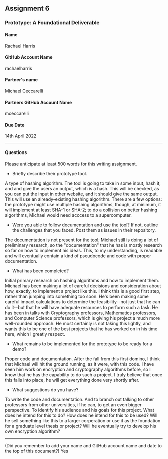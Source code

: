 ## Assignment 6
### Prototype: A Foundational Deliverable

#### Name
Rachael Harris

#### GitHub Account Name
rachaelharris

#### Partner's name
Michael Ceccarelli

#### Partners GitHub Account Name
mceccarelli


#### Due Date
14th April 2022

---

#### Questions
Please anticipate at least 500 words for this writing assignment.


+ Briefly describe their prototype tool.

A type of hashing algorithm. The tool is going to take in some input, hash it, and and give the users an output, which is a hash. This will be checked, as you can put the input in other website, and it should give the same output. This will use an already-existing hashing algorithm. There are a few options: the prototype might use multiple hashing algorithms, though, at minimum, it will implement at least SHA-1 or SHA-2; to do a collision on better hashing algorithms, Michael would need acccess to a supercomputer. 

+ Were you able to follow documentation and use the tool? If not, outline the challenges that you faced. Post them as issues in their repository.

The documentation is not present for the tool; Michael still is doing a lot of preliminary research, so the "documentation" that he has is mostly research so far on how to implement his ideas. This, to my understanding, is readable and will eventually contain a kind of pseudocode and code with proper documentation.

+ What has been completed?

Initial primary research on hashing algorithms and how to implement them. Michael has been making a lot of careful decisions and consideration about how, exactly, to implement a project like this. I think this is a good first step, rather than jumping into something too soon. He's been making some careful impact calculations to determine the feasibility--not just that he can do it--but that he will have adequate resources to perform such a task. He has been in talks with Cryptography professors, Mathematics professors, and Computer Science professors, which is giving his project a much more well-rounded approach. He most certainly is not taking this lightly, and wants this to be one of the best projects that he has worked on in his time here, which I greatly respect.

+ What remains to be implemented for the prototype to be ready for a demo?

Proper code and documentation. After the fall from this first domino, I think that Michael will hit the ground running, as it were, with this code. I have seen him work on encryption and cryptography algorithms before, so I know that he has the capability to do such a project. I truly believe that once this falls into place, he will get everything done very shortly after. 

+ What suggestions do you have?

To write the code and documentation. And to branch out talking to other professors from other universities, if he can, to get an even bigger perspective. To identify his audience and his goals for this project. What does he intend for this to do? How does he intend for this to be used? Will he sell something like this to a larger corperation or use it as the foundation for a graduate level thesis or project? Will he eventually try to develop his own encryption algorithm?

---

(Did you remember to add your name and GitHub account name and date to the top of this document?)
Yes
